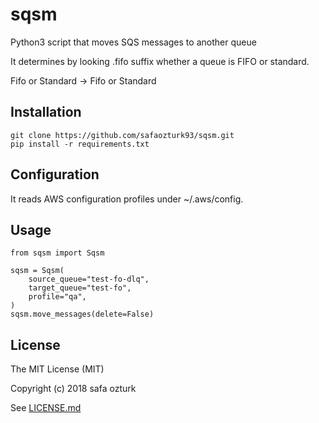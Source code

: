 # sqsm

Python3 script that moves SQS messages to another queue

It determines by looking .fifo suffix whether a queue is FIFO or standard.

Fifo or Standard -> Fifo or Standard

## Installation

    git clone https://github.com/safaozturk93/sqsm.git
    pip install -r requirements.txt


## Configuration

It reads AWS configuration profiles under ~/.aws/config.


## Usage

    from sqsm import Sqsm

    sqsm = Sqsm(
        source_queue="test-fo-dlq",
        target_queue="test-fo",
        profile="qa",
    )
    sqsm.move_messages(delete=False)
    
## License

The MIT License (MIT)

Copyright (c) 2018 safa ozturk

See [LICENSE.md](LICENSE.md)
